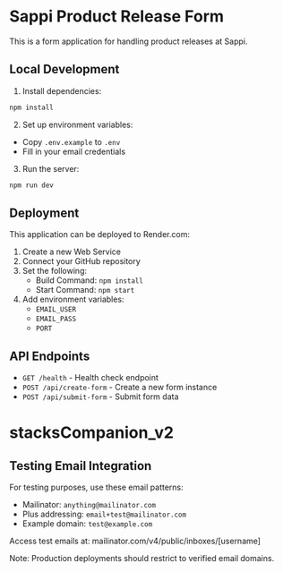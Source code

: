# Sappi Product Release Form

This is a form application for handling product releases at Sappi.

## Local Development

1. Install dependencies:
```bash
npm install
```

2. Set up environment variables:
- Copy `.env.example` to `.env`
- Fill in your email credentials

3. Run the server:
```bash
npm run dev
```

## Deployment

This application can be deployed to Render.com:

1. Create a new Web Service
2. Connect your GitHub repository
3. Set the following:
   - Build Command: `npm install`
   - Start Command: `npm start`
4. Add environment variables:
   - `EMAIL_USER`
   - `EMAIL_PASS`
   - `PORT`

## API Endpoints

- `GET /health` - Health check endpoint
- `POST /api/create-form` - Create a new form instance
- `POST /api/submit-form` - Submit form data
# stacksCompanion_v2

## Testing Email Integration

For testing purposes, use these email patterns:
- Mailinator: `anything@mailinator.com`
- Plus addressing: `email+test@mailinator.com`
- Example domain: `test@example.com`

Access test emails at: mailinator.com/v4/public/inboxes/[username]

Note: Production deployments should restrict to verified email domains.
